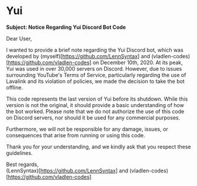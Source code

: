 # Yui
**Subject: Notice Regarding Yui Discord Bot Code**

Dear User,

I wanted to provide a brief note regarding the Yui Discord bot, which was developed by (myself)[https://github.com/LennSyntax] and (vladlen-codes)[https://github.com/vladlen-codes] on December 10th, 2020. At its peak, Yui was used in over 30,000 servers on Discord. However, due to issues surrounding YouTube's Terms of Service, particularly regarding the use of Lavalink and its violation of policies, we made the decision to take the bot offline.

This code represents the last version of Yui before its shutdown. While this version is not the original, it should provide a basic understanding of how the bot worked. Please note that we do not authorize the use of this code on Discord servers, nor should it be used for any commercial purposes.

Furthermore, we will not be responsible for any damage, issues, or consequences that arise from running or using this code.

Thank you for your understanding, and we kindly ask that you respect these guidelines.

Best regards,  
(LennSyntax)[https://github.com/LennSyntax] and (vladlen-codes)[https://github.com/vladlen-codes] 
